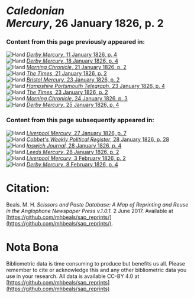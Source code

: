 # *Caledonian Mercury*, 26 January 1826, p. 2  
  
### Content from this page previously appeared in:  
![Hand](http://scissorsandpaste.net/wp-content/uploads/2017/06/smallhandpointer.png) [*Derby Mercury*, 11 January 1826, p. 4](https://mhbeals.github.io/sap_html/Derby-Mercury/Derby-Mercury-11-January-1826-p-4)  
![Hand](http://scissorsandpaste.net/wp-content/uploads/2017/06/smallhandpointer.png) [*Derby Mercury*, 18 January 1826, p. 4](https://mhbeals.github.io/sap_html/Derby-Mercury/Derby-Mercury-18-January-1826-p-4)  
![Hand](http://scissorsandpaste.net/wp-content/uploads/2017/06/smallhandpointer.png) [*Morning Chronicle*, 21 January 1826, p. 2](https://mhbeals.github.io/sap_html/Morning-Chronicle/Morning-Chronicle-21-January-1826-p-2)  
![Hand](http://scissorsandpaste.net/wp-content/uploads/2017/06/smallhandpointer.png) [*The Times*, 21 January 1826, p. 2](https://mhbeals.github.io/sap_html/The-Times/The-Times-21-January-1826-p-2)  
![Hand](http://scissorsandpaste.net/wp-content/uploads/2017/06/smallhandpointer.png) [*Bristol Mercury*, 23 January 1826, p. 2](https://mhbeals.github.io/sap_html/Bristol-Mercury/Bristol-Mercury-23-January-1826-p-2)  
![Hand](http://scissorsandpaste.net/wp-content/uploads/2017/06/smallhandpointer.png) [*Hampshire Portsmouth Telegraph*, 23 January 1826, p. 4](https://mhbeals.github.io/sap_html/Hampshire-Portsmouth-Telegraph/Hampshire-Portsmouth-Telegraph-23-January-1826-p-4)  
![Hand](http://scissorsandpaste.net/wp-content/uploads/2017/06/smallhandpointer.png) [*The Times*, 23 January 1826, p. 2](https://mhbeals.github.io/sap_html/The-Times/The-Times-23-January-1826-p-2)  
![Hand](http://scissorsandpaste.net/wp-content/uploads/2017/06/smallhandpointer.png) [*Morning Chronicle*, 24 January 1826, p. 3](https://mhbeals.github.io/sap_html/Morning-Chronicle/Morning-Chronicle-24-January-1826-p-3)  
![Hand](http://scissorsandpaste.net/wp-content/uploads/2017/06/smallhandpointer.png) [*Derby Mercury*, 25 January 1826, p. 4](https://mhbeals.github.io/sap_html/Derby-Mercury/Derby-Mercury-25-January-1826-p-4)  
  
### Content from this page subsequently appeared in:  
![Hand](http://scissorsandpaste.net/wp-content/uploads/2017/06/smallhandpointer.png) [*Liverpool Mercury*, 27 January 1826, p. 7](https://mhbeals.github.io/sap_html/Liverpool-Mercury/Liverpool-Mercury-27-January-1826-p-7)  
![Hand](http://scissorsandpaste.net/wp-content/uploads/2017/06/smallhandpointer.png) [*Cobbet's Weekly Political Register*, 28 January 1826, p. 28](https://mhbeals.github.io/sap_html/Cobbet's-Weekly-Political-Register/Cobbet's-Weekly-Political-Register-28-January-1826-p-28)  
![Hand](http://scissorsandpaste.net/wp-content/uploads/2017/06/smallhandpointer.png) [*Ipswich Journal*, 28 January 1826, p. 4](https://mhbeals.github.io/sap_html/Ipswich-Journal/Ipswich-Journal-28-January-1826-p-4)  
![Hand](http://scissorsandpaste.net/wp-content/uploads/2017/06/smallhandpointer.png) [*Leeds Mercury*, 28 January 1826, p. 2](https://mhbeals.github.io/sap_html/Leeds-Mercury/Leeds-Mercury-28-January-1826-p-2)  
![Hand](http://scissorsandpaste.net/wp-content/uploads/2017/06/smallhandpointer.png) [*Liverpool Mercury*, 3 February 1826, p. 2](https://mhbeals.github.io/sap_html/Liverpool-Mercury/Liverpool-Mercury-3-February-1826-p-2)  
![Hand](http://scissorsandpaste.net/wp-content/uploads/2017/06/smallhandpointer.png) [*Derby Mercury*, 8 February 1826, p. 4](https://mhbeals.github.io/sap_html/Derby-Mercury/Derby-Mercury-8-February-1826-p-4)  


# Citation: 

Beals. M. H. *Scissors and Paste Database: A Map of Reprinting and Reuse in the Anglophone Newspaper Press v.1.0.1.* 2 June 2017. Available at [https://github.com/mhbeals/sap_reprints/](https://github.com/mhbeals/sap_reprints/). 

# Nota Bona

Bibliometric data is time consuming to produce but benefits us all. Please remember to cite or acknowledge this and any other bibliometric data you use in your research. All data is available CC-BY 4.0 at [https://github.com/mhbeals/sap_reprints](https://github.com/mhbeals/sap_reprints)